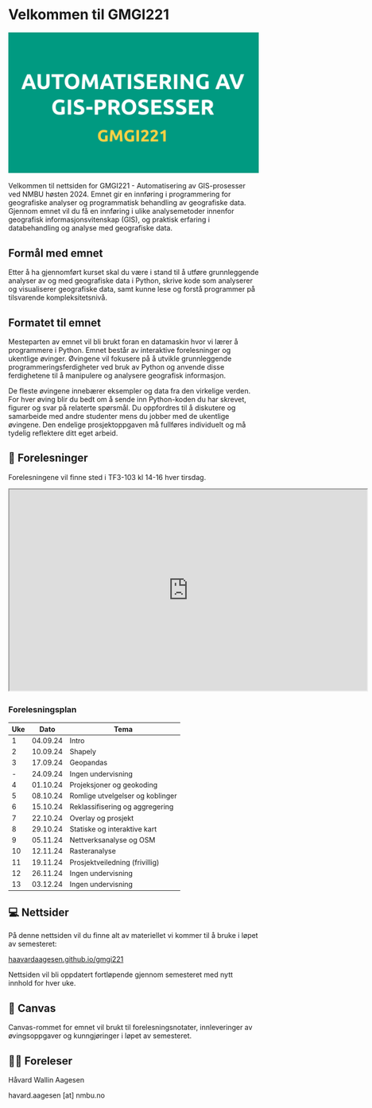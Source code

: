 
# Velkommen til GMGI221 
![Logo](logo.png)

Velkommen til nettsiden for GMGI221 - Automatisering av GIS-prosesser ved NMBU høsten 2024.
Emnet gir en innføring i programmering for geografiske analyser og programmatisk behandling av geografiske data. Gjennom emnet vil du få en innføring i ulike analysemetoder innenfor geografisk informasjonsvitenskap (GIS), og praktisk erfaring i databehandling og analyse med geografiske data.

## Formål med emnet
Etter å ha gjennomført kurset skal du være i stand til å utføre grunnleggende analyser av og med geografiske data i Python, skrive kode som analyserer og visualiserer geografiske data, samt kunne lese og forstå programmer på tilsvarende kompleksitetsnivå.

## Formatet til emnet
Mesteparten av emnet vil bli brukt foran en datamaskin hvor vi lærer å programmere i Python. Emnet består av interaktive forelesninger og ukentlige øvinger. Øvingene vil fokusere på å utvikle grunnleggende programmeringsferdigheter ved bruk av Python og anvende disse ferdighetene til å manipulere og analysere geografisk informasjon.

De fleste øvingene innebærer eksempler og data fra den virkelige verden. For hver øving blir du bedt om å sende inn Python-koden du har skrevet, figurer og svar på relaterte spørsmål. Du oppfordres til å diskutere og samarbeide med andre studenter mens du jobber med de ukentlige øvingene. Den endelige prosjektoppgaven må fullføres individuelt og må tydelig reflektere ditt eget arbeid.

## 🏫 Forelesninger

Forelesningene vil finne sted i TF3-103 kl 14-16 hver tirsdag.

<iframe style="overflow: hidden;" src="https://use.mazemap.com/embed.html#v=1&campusid=241&zlevel=1&center=10.777810,59.665583&zoom=19&sharepoitype=poi&sharepoi=698987&utm_medium=iframe" width="720" height="405"></iframe>


### Forelesningsplan
 
| Uke         | Dato        | Tema                        |
| ----------- | ----------- | --------------------------- |
| 1           | 04.09.24    | Intro                       |
| 2           | 10.09.24    | Shapely                     |
| 3           | 17.09.24    | Geopandas                   |
| -           | 24.09.24    | Ingen undervisning          |
| 4           | 01.10.24    | Projeksjoner og geokoding   |
| 5           | 08.10.24    | Romlige utvelgelser og koblinger|
| 6           | 15.10.24    | Reklassifisering og aggregering|
| 7           | 22.10.24    | Overlay og prosjekt         |
| 8           | 29.10.24    | Statiske og interaktive kart|
| 9           | 05.11.24    | Nettverksanalyse og OSM     |
| 10          | 12.11.24    | Rasteranalyse               |
| 11          | 19.11.24    | Prosjektveiledning (frivillig)|
| 12          | 26.11.24    | Ingen undervisning          |
| 13          | 03.12.24    | Ingen undervisning          |


## 💻 Nettsider

På denne nettsiden vil du finne alt av materiellet vi kommer til å bruke i løpet av semesteret:

[haavardaagesen.github.io/gmgi221](https://haavardaagesen.github.io/gmgi221/)

Nettsiden vil bli oppdatert fortløpende gjennom semesteret med nytt innhold for hver uke.

## 📖 Canvas

Canvas-rommet for emnet vil brukt til forelesningsnotater, innleveringer av øvingsoppgaver og kunngjøringer i løpet av semesteret.

## 🧑‍🏫 Foreleser

Håvard Wallin Aagesen

havard.aagesen [at] nmbu.no